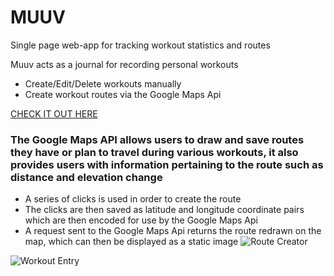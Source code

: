 # MUUV
Single page web-app for tracking workout statistics and routes

Muuv acts as a journal for recording personal workouts
- Create/Edit/Delete workouts manually
- Create workout routes via the Google Maps Api


[CHECK IT OUT HERE](https://muuv.herokuapp.com)

### The Google Maps API allows users to draw and save routes they have or plan to travel during various workouts, it also provides users with information pertaining to the route such as distance and elevation change
  - A series of clicks is used in order to create the route
  - The clicks are then saved as latitude and longitude coordinate pairs which are then encoded for use by the Google Maps Api
  - A request sent to the Google Maps Api returns the route redrawn on the map, which can then be displayed as a static image
![Route Creator](https://i.imgur.com/XQhRIhw.png "Route Creation")

![Workout Entry](https://i.imgur.com/p1F9nK5.png "Workout Entry")
